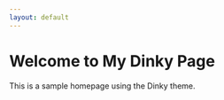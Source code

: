 ```yaml
---
layout: default
---
```


# Welcome to My Dinky Page

This is a sample homepage using the Dinky theme.

